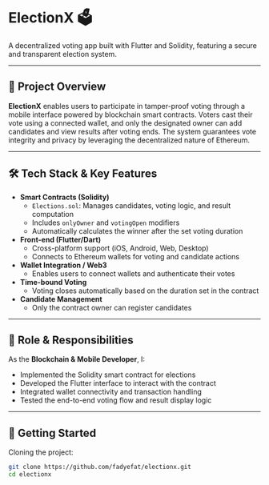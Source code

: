 # ElectionX 🗳️

A decentralized voting app built with Flutter and Solidity, featuring a secure and transparent election system.

---

## 🚀 Project Overview

**ElectionX** enables users to participate in tamper-proof voting through a mobile interface powered by blockchain smart contracts. Voters cast their vote using a connected wallet, and only the designated owner can add candidates and view results after voting ends. The system guarantees vote integrity and privacy by leveraging the decentralized nature of Ethereum.

---

## 🛠️ Tech Stack & Key Features

- **Smart Contracts (Solidity)**
  - `Elections.sol`: Manages candidates, voting logic, and result computation
  - Includes `onlyOwner` and `votingOpen` modifiers
  - Automatically calculates the winner after the set voting duration
- **Front-end (Flutter/Dart)**
  - Cross-platform support (iOS, Android, Web, Desktop)
  - Connects to Ethereum wallets for voting and candidate actions
- **Wallet Integration / Web3**
  - Enables users to connect wallets and authenticate their votes
- **Time-bound Voting**
  - Voting closes automatically based on the duration set in the contract
- **Candidate Management**
  - Only the contract owner can register candidates

---

## 🧩 Role & Responsibilities

As the **Blockchain & Mobile Developer**, I:
- Implemented the Solidity smart contract for elections
- Developed the Flutter interface to interact with the contract
- Integrated wallet connectivity and transaction handling
- Tested the end-to-end voting flow and result display logic

---

## 🎯 Getting Started

Cloning the project:
```bash
git clone https://github.com/fadyefat/electionx.git
cd electionx
